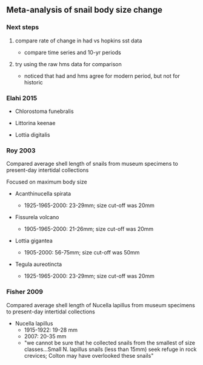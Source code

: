 Meta-analysis of snail body size change
-----------------------------------------

### Next steps

1. compare rate of change in had vs hopkins sst data
   - compare time series and 10-yr periods
   
2. try using the raw hms data for comparison
   - noticed that had and hms agree for modern period, but not for historic

### Elahi 2015

* Chlorostoma funebralis

* Littorina keenae

* Lottia digitalis

### Roy 2003

Compared average shell length of snails from museum specimens to present-day intertidal collections

Focused on maximum body size

* Acanthinucella spirata
    - 1925-1965-2000: 23-29mm; size cut-off was 20mm
    
* Fissurela volcano
    - 1905-1965-2000: 21-26mm; size cut-off was 20mm

* Lottia gigantea
    - 1905-2000: 56-75mm; size cut-off was 50mm

* Tegula aureotincta
    - 1925-1965-2000: 23-29mm; size cut-off was 20mm


### Fisher 2009

Compared average shell length of Nucella lapillus from museum specimens to present-day intertidal collections

* Nucella lapillus
    - 1915-1922: 19-28 mm
    - 2007: 20-35 mm
    - "we cannot be sure that he collected snails from the smallest of size classes...Small N. lapillus snails (less than 15mm) seek refuge in rock crevices; Colton may have overlooked these snails"
    